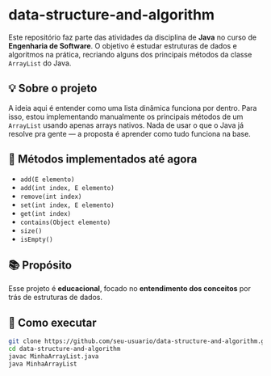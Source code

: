 # data-structure-and-algorithm

Este repositório faz parte das atividades da disciplina de **Java** no curso de **Engenharia de Software**. O objetivo é estudar estruturas de dados e algoritmos na prática, recriando alguns dos principais métodos da classe `ArrayList` do Java.

## 💡 Sobre o projeto

A ideia aqui é entender como uma lista dinâmica funciona por dentro. Para isso, estou implementando manualmente os principais métodos de um `ArrayList` usando apenas arrays nativos. Nada de usar o que o Java já resolve pra gente — a proposta é aprender como tudo funciona na base.

## 🔧 Métodos implementados até agora

- `add(E elemento)`
- `add(int index, E elemento)`
- `remove(int index)`
- `set(int index, E elemento)`
- `get(int index)`
- `contains(Object elemento)`
- `size()`
- `isEmpty()`

## 📚 Propósito

Esse projeto é **educacional**, focado no **entendimento dos conceitos** por trás de estruturas de dados.

## 🚀 Como executar

```bash
git clone https://github.com/seu-usuario/data-structure-and-algorithm.git
cd data-structure-and-algorithm
javac MinhaArrayList.java
java MinhaArrayList
